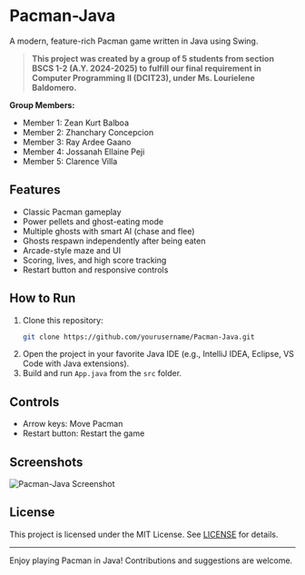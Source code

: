 # Pacman-Java

A modern, feature-rich Pacman game written in Java using Swing.

> **This project was created by a group of 5 students from section BSCS 1-2 (A.Y. 2024-2025) to fulfill our final requirement in Computer Programming II (DCIT23), under Ms. Lourielene Baldomero.**

**Group Members:**
- Member 1: Zean Kurt Balboa
- Member 2: Zhanchary Concepcion
- Member 3: Ray Ardee Gaano
- Member 4: Jossanah Ellaine Peji
- Member 5: Clarence Villa

## Features
- Classic Pacman gameplay
- Power pellets and ghost-eating mode
- Multiple ghosts with smart AI (chase and flee)
- Ghosts respawn independently after being eaten
- Arcade-style maze and UI
- Scoring, lives, and high score tracking
- Restart button and responsive controls

## How to Run
1. Clone this repository:
   ```sh
   git clone https://github.com/yourusername/Pacman-Java.git
   ```
2. Open the project in your favorite Java IDE (e.g., IntelliJ IDEA, Eclipse, VS Code with Java extensions).
3. Build and run `App.java` from the `src` folder.

## Controls
- Arrow keys: Move Pacman
- Restart button: Restart the game

## Screenshots
![Pacman-Java Screenshot](screenshot.png)

## License
This project is licensed under the MIT License. See [LICENSE](LICENSE) for details.

---

Enjoy playing Pacman in Java! Contributions and suggestions are welcome.
